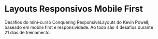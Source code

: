 # Layouts Responsivos Mobile First
Desafios do mini-curso Conquering ResponsiveLayouts do Kevin Powell, baseado em mobile first e responsividade. Ao todo são 4 desafios durante 21 dias de treinamento.
